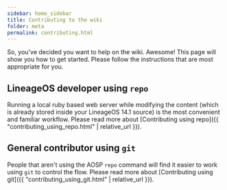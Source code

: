 ```yaml
---
sidebar: home_sidebar
title: Contributing to the wiki
folder: meta
permalink: contributing.html
---
```

So, you've decided you want to help on the wiki. Awesome! This page will show you how to get started. Please follow the instructions that are most appropriate for you.

## LineageOS developer using `repo`

Running a local ruby based web server while modifying the content (which is already stored inside your LineageOS 14.1 source) is the most convenient and familiar workflow. Please read more about [Contributing using repo]({{ "contributing_using_repo.html" | relative_url }}).

## General contributor using `git`

People that aren't using the AOSP `repo` command will find it easier to work using `git` to control the flow. Please read more about [Contributing using git]({{ "contributing_using_git.html" | relative_url }}).
